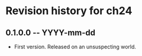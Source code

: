 # Revision history for ch24

## 0.1.0.0 -- YYYY-mm-dd

* First version. Released on an unsuspecting world.
